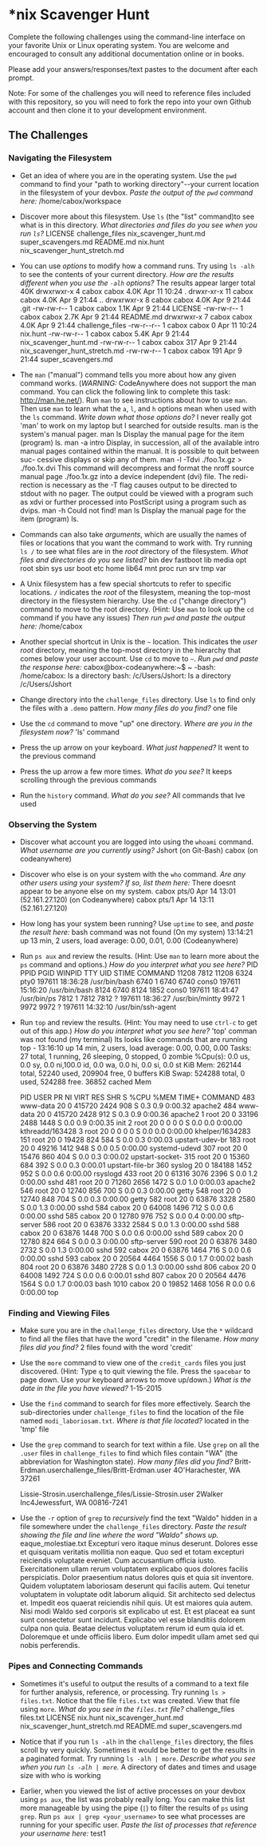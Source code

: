 # *nix Scavenger Hunt

Complete the following challenges using the command-line interface on your favorite
Unix or Linux operating system. You are welcome and encouraged to consult any
additional documentation online or in books.

Please add your answers/responses/text pastes to the document after each prompt.

Note: For some of the challenges you will need to reference files included with
this repository, so you will need to fork the repo into your own Github account
and then clone it to your development environment.

## The Challenges

### Navigating the Filesystem

* Get an idea of where you are in the operating system. Use the `pwd` command to find your "path to working directory"--your current location in the filesystem of your devbox. *Paste the output of the `pwd` command here:* 
        /home/cabox/workspace   
* Discover more about this filesystem. Use `ls` (the "list" command)to see what is in this directory. *What directories and files do you see when you run `ls`?* 
        LICENSE    challenge_files  nix_scavenger_hunt.md          super_scavengers.md
        README.md  nix.hunt         nix_scavenger_hunt_stretch.md
* You can use *options* to modify how a command runs. Try using `ls -alh` to see the contents of your current directory. *How are the results different when you use the `-alh` options?*
        The results appear larger
        total 40K
        drwxrwxr-x  4 cabox cabox 4.0K Apr 11 10:24 .
        drwxr-xr-x 11 cabox cabox 4.0K Apr  9 21:44 ..
        drwxrwxr-x  8 cabox cabox 4.0K Apr  9 21:44 .git
        -rw-rw-r--  1 cabox cabox 1.1K Apr  9 21:44 LICENSE
        -rw-rw-r--  1 cabox cabox 2.7K Apr  9 21:44 README.md
        drwxrwxr-x  7 cabox cabox 4.0K Apr  9 21:44 challenge_files
        -rw-r--r--  1 cabox cabox    0 Apr 11 10:24 nix.hunt
        -rw-rw-r--  1 cabox cabox 5.4K Apr  9 21:44 nix_scavenger_hunt.md
        -rw-rw-r--  1 cabox cabox  317 Apr  9 21:44 nix_scavenger_hunt_stretch.md
        -rw-rw-r--  1 cabox cabox  191 Apr  9 21:44 super_scavengers.md
  
* The `man` ("manual") command tells you more about how any given command works. (*WARNING:* CodeAnywhere does not support the man command. You can click the following link to complete this task: http://man.he.net/). Run `man` to see instructions about how to use `man`. Then use `man` to learn what the `a`, `l`, and `h` options mean when used with the `ls` command. *Write down what those options do?*
        I never really got 'man' to work on my laptop but I searched for outside results.
       man is the system's manual pager.
       man ls
           Display the manual page for the item (program) ls.
       man -a intro
           Display,  in  succession,  all  of the available intro manual pages
           contained within the manual.  It is possible to quit  between  suc-
           cessive displays or skip any of them.
       man -l -Tdvi ./foo.1x.gz > ./foo.1x.dvi
           This  command  will  decompress  and format the nroff source manual
           page ./foo.1x.gz into a device independent (dvi) file.   The  redi-
           rection is necessary as the -T flag causes output to be directed to
           stdout with no pager.  The output could be viewed  with  a  program
           such  as  xdvi or further processed into PostScript using a program
           such as dvips. 
      man -h Could not find!
      man ls
           Display the manual page for the item (program) ls.

* Commands can also take *arguments*, which are usually the names of files or locations that you want the command to work with. Try running `ls /` to see what files are in the *root* directory of the filesystem. *What files and directories do you see listed?*
     bin   dev  fastboot  lib    media  opt   root  sbin  sys  usr
     boot  etc  home      lib64  mnt    proc  run   srv   tmp  var        

* A Unix filesystem has a few special shortcuts to refer to specific locations. `/` indicates the *root* of the filesystem, meaning the top-most directory in the filesystem hierarchy. Use the `cd` ("change directory") command to move to the root directory. (Hint: Use `man` to look up the `cd` command if you have any issues) *Then run `pwd` and paste the output here:*
    /home/cabox
* Another special shortcut in Unix is the `~` location. This indicates the *user root* directory, meaning the top-most directory in the hierarchy that comes below your user account. Use `cd` to move to `~`. *Run `pwd` and paste the response here:*
    cabox@box-codeanywhere:~$ ~
    -bash: /home/cabox: Is a directory
     bash: /c/Users/Jshort: Is a directory
     /c/Users/Jshort
* Change directory into the `challenge_files` directory. Use `ls` to find only the files with a `.demo` pattern. *How      many files do you find?*
     one file
* Use the `cd` command to move "up" one directory. *Where are you in the filesystem now?*
    'ls' command
* Press the up arrow on your keyboard. *What just happened?*
    It went to the previous command
* Press the up arrow a few more times. *What do you see?*
    It keeps scrolling through the previous commands
* Run the `history` command. *What do you see?*
    All commands that Ive used
### Observing the System

* Discover what account you are logged into using the `whoami` command. *What username are you currently using?*
    Jshort (on Git-Bash)
    cabox (on codeanywhere)
* Discover who else is on your system with the `who` command. *Are any other users using your system? If so, list them here:*
    There doesnt appear to be anyone else on my system.
    cabox    pts/0        Apr 14 13:01 (52.161.27.120) (on Codeanywhere)
    cabox    pts/1        Apr 14 13:11 (52.161.27.120)
* How long has your system been running? Use `uptime` to see, and *paste the result here:*
    bash command was not found (On my system)
    13:14:21 up 13 min,  2 users,  load average: 0.00, 0.01, 0.00 (Codeanywhere)
* Run `ps aux` and review the results. (Hint: Use `man` to learn more about the `ps` command and options.) *How do you interpret what you see here?*
    PID    PPID    PGID     WINPID   TTY         UID    STIME COMMAND
    11208    7812   11208       6324  pty0      197611 18:36:28 /usr/bin/bash
     6740       1    6740       6740  cons0     197611 15:16:20 /usr/bin/bash
     8124    6740    8124       1852  cons0     197611 18:41:47 /usr/bin/ps
     7812       1    7812       7812  ?         197611 18:36:27 /usr/bin/mintty
     9972       1    9972       9972  ?         197611 14:32:10 /usr/bin/ssh-agent

* Run `top` and review the results. (Hint: You may need to use `ctrl-c` to get out of this app.) *How do you interpret what you see here?*
    'top' comman was not found (my terminal)
    Its looks like commands that are running
    top - 13:16:10 up 14 min,  2 users,  load average: 0.00, 0.00, 0.00
Tasks:  27 total,   1 running,  26 sleeping,   0 stopped,   0 zombie
%Cpu(s):  0.0 us,  0.0 sy,  0.0 ni,100.0 id,  0.0 wa,  0.0 hi,  0.0 si,  0.0 st
KiB Mem:    262144 total,    52240 used,   209904 free,        0 buffers
KiB Swap:   524288 total,        0 used,   524288 free.    36852 cached Mem

  PID USER      PR  NI    VIRT    RES    SHR S  %CPU %MEM     TIME+ COMMAND
  483 www-data  20   0  415720   2424    908 S   0.3  0.9   0:00.32 apache2
  484 www-data  20   0  415720   2428    912 S   0.3  0.9   0:00.36 apache2
    1 root      20   0   33196   2488   1448 S   0.0  0.9   0:00.35 init
    2 root      20   0       0      0      0 S   0.0  0.0   0:00.00 kthreadd/163428
    3 root      20   0       0      0      0 S   0.0  0.0   0:00.00 khelper/1634283
  151 root      20   0   19428    824    584 S   0.0  0.3   0:00.03 upstart-udev-br
  183 root      20   0   49216   1412    948 S   0.0  0.5   0:00.00 systemd-udevd
  307 root      20   0   15476    860    404 S   0.0  0.3   0:00.02 upstart-socket-
  315 root      20   0   15360    684    392 S   0.0  0.3   0:00.01 upstart-file-br
  360 syslog    20   0  184188   1452    952 S   0.0  0.6   0:00.00 rsyslogd
  433 root      20   0   61316   3076   2396 S   0.0  1.2   0:00.00 sshd
  481 root      20   0   71260   2656   1472 S   0.0  1.0   0:00.03 apache2
  546 root      20   0   12740    856    700 S   0.0  0.3   0:00.00 getty
  548 root      20   0   12740    848    704 S   0.0  0.3   0:00.00 getty
  582 root      20   0   63876   3328   2580 S   0.0  1.3   0:00.00 sshd
  584 cabox     20   0   64008   1496    712 S   0.0  0.6   0:00.00 sshd
  585 cabox     20   0   12780    976    752 S   0.0  0.4   0:00.00 sftp-server
  586 root      20   0   63876   3332   2584 S   0.0  1.3   0:00.00 sshd
  588 cabox     20   0   63876   1448    700 S   0.0  0.6   0:00.00 sshd
  589 cabox     20   0   12780    824    664 S   0.0  0.3   0:00.00 sftp-server
  590 root      20   0   63876   3480   2732 S   0.0  1.3   0:00.00 sshd
  592 cabox     20   0   63876   1464    716 S   0.0  0.6   0:00.00 sshd
  593 cabox     20   0   20564   4464   1556 S   0.0  1.7   0:00.02 bash
  804 root      20   0   63876   3480   2728 S   0.0  1.3   0:00.00 sshd
  806 cabox     20   0   64008   1492    724 S   0.0  0.6   0:00.01 sshd
  807 cabox     20   0   20564   4476   1564 S   0.0  1.7   0:00.03 bash
 1010 cabox     20   0   19852   1468   1056 R   0.0  0.6   0:00.00 top
### Finding and Viewing Files

* Make sure you are in the `challenge_files` directory. Use the `*` wildcard to find all the files that have the word "credit" in the filename. *How many files did you find?*
    2 files found with the word 'credit'
    
* Use the `more` command to view one of the `credit_cards` files you just discovered. (Hint: Type `q` to quit viewing the file. Press the `spacebar` to page down. Use your keyboard arrows to move up/down.) *What is the date in the file you have viewed?*
    1-15-2015
    
* Use the `find` command to search for files more effectively. Search the sub-directories under `challenge_files` to find the location of the file named `modi_laboriosam.txt`. *Where is that file located?*
    located in the 'tmp' file
    
* Use the `grep` command to search for text within a file. Use `grep` on all the `.user` files in `challenge_files` to find which files contain "WA" (the abbreviation for Washington state). *How many files did you find?*
    Britt-Erdman.userchallenge_files/Britt-Erdman.user
    4O'Harachester, WA 37261
    
    Lissie-Strosin.userchallenge_files/Lissie-Strosin.user
    2Walker Inc4Jewessfurt, WA 00816-7241

* Use the `-r` option of `grep` to *recursively* find the text "Waldo" hidden in a file somewhere under the `challenge_files` directory. *Paste the result showing the file and line where the word "Waldo" shows up.*
    eaque_molestiae.txt
    Excepturi vero itaque minus deserunt. Dolores esse et quisquam veritatis mollitia non eaque.
    Quo sed et totam excepturi reiciendis voluptate eveniet. Cum accusantium officia iusto. Exercitationem ullam rerum voluptatem explicabo quos dolores facilis perspiciatis.
    Dolor praesentium natus dolores quis et quia sit inventore. Quidem voluptatem laboriosam deserunt qui facilis autem. Qui tenetur voluptatem in voluptate odit laborum aliquid. Sit architecto sed delectus et. Impedit eos quaerat reiciendis nihil quis.
    Ut est maiores quia autem. Nisi modi Waldo sed corporis sit explicabo ut est. Et est placeat ea sunt sunt consectetur sunt incidunt. Explicabo vel esse blanditiis dolorem culpa non quia.
    Beatae delectus voluptatem rerum id eum quia id et. Doloremque et unde officiis libero. Eum dolor impedit ullam amet sed qui nobis perferendis.
    
### Pipes and Connecting Commands

* Sometimes it's useful to output the results of a command to a text file for further analysis, reference, or processing. Try running `ls > files.txt`. Notice that the file `files.txt` was created. View that file using `more`. *What do you see in the `files.txt` file?*
    challenge_files
    files.txt
    LICENSE
    nix.hunt
    nix_scavenger_hunt.md
    nix_scavenger_hunt_stretch.md
    README.md
    super_scavengers.md
* Notice that if you run `ls -alh` in the `challenge_files` directory, the files scroll by very quickly. Sometimes it would be better to get the results in a paginated format. Try running `ls -alh | more`. *Describe what you see when you run `ls -alh | more`.*
    A directory of dates and times and usage size with who is working
    
* Earlier, when you viewed the list of active processes on your devbox using `ps aux`, the list was probably really long. You can make this list more manageable by using the pipe (`|`) to filter the results of `ps` using `grep`. Run `ps aux | grep <your_username>` to see what processes are running for your specific user. *Paste the list of processes that reference your username here:* test1
